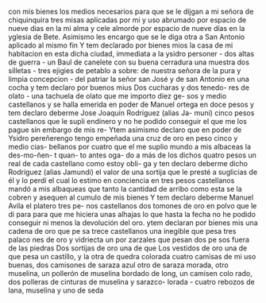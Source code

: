 con mis bienes los medios necesarios para que se le dijgan a mi señora de chiquinquira tres misas aplicadas por mi y uso abrumado por espacio de nueve dias en la
mi alma y cele almorde por espacio de nueve días en la yglesia de Bete. Asimismo les encargo que se le diga otra a San Antonio aplicado al mismo fin Y tem declarado por bienes mios la casa de mi habitacion
en esta dicha ciudad, immediata a la ysidro personer - dos altas de guerra - un Baul de canelete con su buena cerradura una muestra dos silletas - tres ejigies de petablo a sobre: de nuestra señora de la pura y limpia concepcion - del patriar
la señor san José y de san Antonio en una cocha y tem declaro por buenos mius Dos cucharas y dos tenedo- res de olato - una tachuela de olato que me importo diez ge- sos y medio castellanos y se halla emerida en poder de Manuel
ortega en doce pesos
y tem declaro deberme Jose Joaquín Rodríguez (alias Ja-
muni) cinco pesos castellanos que le supli endínero y no he
podido conseguir el que me los pague sin embargo de mis re-
Ytem asimismo declaro que en poder de Ysidro pereñerengo tengo empeñada una cruz de oro en peso cinco y medio cias- bellanos por cuatro que el me suplio mundo a mis albaceas
la des-mo-ñen- t quan- to antes oga- do a más de los dichos
quatro pesos un real de cada castellano como estoy obli- ga
y ten declaro deberme dicho Rodríguez (alias Jamundi)
el valor de una sortija que le presté a suglicias de él y lo perdí el cual lo estimo en conciencia en tres pesos castellanos mandó a mis albaqueas que tanto la cantidad de arribo como esta se la cobren y asequen al cumulo de mis bienes
Y tem declaro deberme Manuel Avila el platero tres pe- nos castellanos dos tomones de oro en polvo que le di para para que me hiciera unas alhajas lo que hasta la fecha no he podido conseguir ni menos la devolución del oro.
ytem declaran por bienes mis una cadena de oro que pe
sa trece castellanos una inegible que pesa tres palaco
nes de oro y vidriecta un por zarzales que pesan dos pe
sos fuera de las piedras Dos sortijas de oro una de que
Los vestidos de oro una de que pesa un castillo, y la otra de quedra colorada cuatro camisas de mi uso buenas, dos camisones de saraza azul otro de saraza morada, otro muselina, un pollerón de muselina bordado de long, un camisen colo
rado, dos polleras de cinturas de muselina y sarazco- lorada - cuatro rebozos de lana, muselina y uno de seda